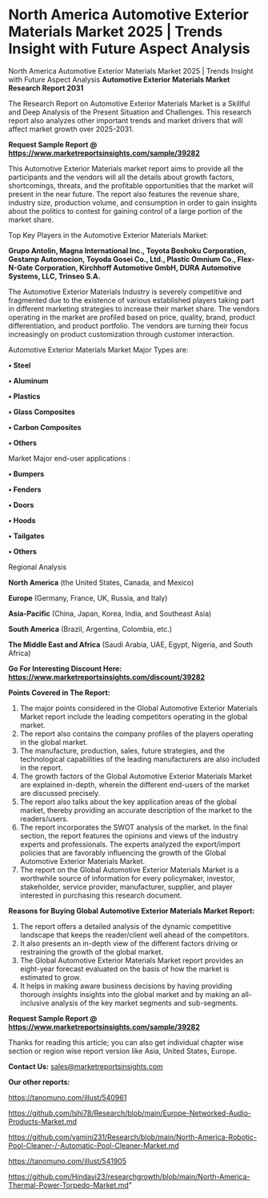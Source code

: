 # North America Automotive Exterior Materials Market 2025 | Trends Insight with Future Aspect Analysis
North America Automotive Exterior Materials Market 2025 | Trends Insight with Future Aspect Analysis
<strong>Automotive Exterior Materials Market Research Report 2031</strong>

The Research Report on Automotive Exterior Materials Market is a Skillful and Deep Analysis of the Present Situation and Challenges. This research report also analyzes other important trends and market drivers that will affect market growth over 2025-2031.

<strong>Request Sample Report @ <a href=https://www.marketreportsinsights.com/sample/39282>https://www.marketreportsinsights.com/sample/39282</a></strong>

This Automotive Exterior Materials market report aims to provide all the participants and the vendors will all the details about growth factors, shortcomings, threats, and the profitable opportunities that the market will present in the near future. The report also features the revenue share, industry size, production volume, and consumption in order to gain insights about the politics to contest for gaining control of a large portion of the market share.

Top Key Players in the Automotive Exterior Materials Market:

<strong>Grupo Antolin, Magna International Inc., Toyota Boshoku Corporation, Gestamp Automocion, Toyoda Gosei Co., Ltd., Plastic Omnium Co., Flex-N-Gate Corporation, Kirchhoff Automotive GmbH, DURA Automotive Systems, LLC, Trinseo S.A.</strong>

The Automotive Exterior Materials Industry is severely competitive and fragmented due to the existence of various established players taking part in different marketing strategies to increase their market share. The vendors operating in the market are profiled based on price, quality, brand, product differentiation, and product portfolio. The vendors are turning their focus increasingly on product customization through customer interaction.

Automotive Exterior Materials Market Major Types are:

<strong>•  Steel

•  Aluminum

•  Plastics

•  Glass Composites

•  Carbon Composites

•  Others</strong>

Market Major end-user applications :

<strong>•  Bumpers

•  Fenders

•  Doors

•  Hoods

•  Tailgates

•  Others</strong>

Regional Analysis

</u><strong><b>North America</b></strong> (the United States, Canada, and Mexico)

<strong><b>Europe </b></strong>(Germany, France, UK, Russia, and Italy)

<strong><b>Asia-Pacific</b></strong> (China, Japan, Korea, India, and Southeast Asia)

<strong><b>South America</b></strong> (Brazil, Argentina, Colombia, etc.)

<strong><b>The Middle East and Africa</b></strong> (Saudi Arabia, UAE, Egypt, Nigeria, and South Africa)

<strong>Go For Interesting Discount Here: <a href=https://www.marketreportsinsights.com/discount/39282>https://www.marketreportsinsights.com/discount/39282</a></strong>

<strong>Points Covered in The Report:</strong>
<ol>
  <li>The major points considered in the Global Automotive Exterior Materials Market report include the leading competitors operating in the global market.</li>
  <li>The report also contains the company profiles of the players operating in the global market.</li>
  <li>The manufacture, production, sales, future strategies, and the technological capabilities of the leading manufacturers are also included in the report.</li>
  <li>The growth factors of the Global Automotive Exterior Materials Market are explained in-depth, wherein the different end-users of the market are discussed precisely.</li>
  <li>The report also talks about the key application areas of the global market, thereby providing an accurate description of the market to the readers/users.</li>
  <li>The report incorporates the SWOT analysis of the market. In the final section, the report features the opinions and views of the industry experts and professionals. The experts analyzed the export/import policies that are favorably influencing the growth of the Global Automotive Exterior Materials Market.</li>
  <li>The report on the Global Automotive Exterior Materials Market is a worthwhile source of information for every policymaker, investor, stakeholder, service provider, manufacturer, supplier, and player interested in purchasing this research document.</li>
</ol>
<strong>Reasons for Buying Global Automotive Exterior Materials Market Report:</strong>

<ol>
  <li>The report offers a detailed analysis of the dynamic competitive landscape that keeps the reader/client well ahead of the competitors.</li>
  <li>It also presents an in-depth view of the different factors driving or restraining the growth of the global market.</li>
  <li>The Global Automotive Exterior Materials Market report provides an eight-year forecast evaluated on the basis of how the market is estimated to grow.</li>
  <li>It helps in making aware business decisions by having providing thorough insights insights into the global market and by making an all-inclusive analysis of the key market segments and sub-segments.</li>
</ol>
<strong>Request Sample Report @ <a href=https://www.marketreportsinsights.com/sample/39282>https://www.marketreportsinsights.com/sample/39282</a></strong>


Thanks for reading this article; you can also get individual chapter wise section or region wise report version like Asia, United States, Europe.

<strong>Contact Us:</strong>
sales@marketreportsinsights.com

<strong>Our other reports:</strong>

<a href=https://tanomuno.com/illust/540961>https://tanomuno.com/illust/540961</a>

<a href=https://github.com/Ishi78/Research/blob/main/Europe-Networked-Audio-Products-Market.md>https://github.com/Ishi78/Research/blob/main/Europe-Networked-Audio-Products-Market.md</a>

<a href=https://github.com/yamini231/Research/blob/main/North-America-Robotic-Pool-Cleaner-/-Automatic-Pool-Cleaner-Market.md>https://github.com/yamini231/Research/blob/main/North-America-Robotic-Pool-Cleaner-/-Automatic-Pool-Cleaner-Market.md</a>

<a href=https://tanomuno.com/illust/541905>https://tanomuno.com/illust/541905</a>

<a href=https://github.com/Hindavi23/researchgrowth/blob/main/North-America-Thermal-Power-Torpedo-Market.md>https://github.com/Hindavi23/researchgrowth/blob/main/North-America-Thermal-Power-Torpedo-Market.md</a>"

